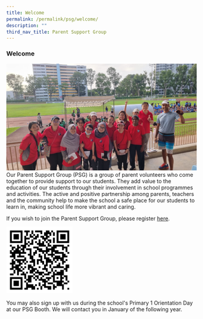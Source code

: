 ```yaml
---
title: Welcome
permalink: /permalink/psg/welcome/
description: ""
third_nav_title: Parent Support Group
---
```

### **Welcome**
![](/images/PSG/welcome.jpg)
Our Parent Support Group (PSG) is a group of parent volunteers who come together to provide support to our students. They add value to the education of our students through their involvement in school programmes and activities. The active and positive partnership among parents, teachers and the community help to make the school a safe place for our students to learn in, making school life more vibrant and caring.

If you wish to join the Parent Support Group, please register [here](https://for.edu.sg/pypspsg).


<img src="/images/PSG/psg%20qr%20final.png" style="width:35%"> 


You may also sign up with us during the school's Primary 1 Orientation Day at our PSG Booth. We will contact you in January of the following year.